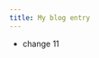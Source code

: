 ```yaml
---
title: My blog entry
---
```




- change 11
<!--stackedit_data:
eyJoaXN0b3J5IjpbMjAwMDcyOTc5N119
-->